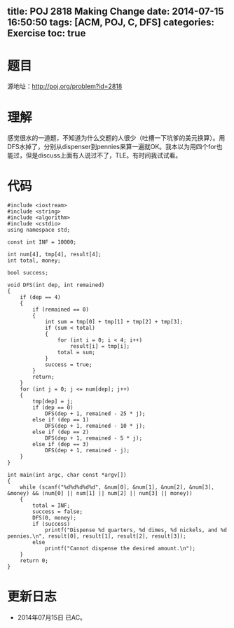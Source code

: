 ﻿title: POJ 2818 Making Change
date: 2014-07-15 16:50:50
tags: [ACM, POJ, C, DFS]
categories: Exercise
toc: true
---
# 题目
源地址：http://poj.org/problem?id=2818

# 理解
感觉很水的一道题，不知道为什么交题的人很少（吐槽一下坑爹的美元换算）。用DFS水掉了，分别从dispenser到pennies来算一遍就OK。我本以为用四个for也能过，但是discuss上面有人说过不了，TLE。有时间我试试看。

<!-- more -->

# 代码
```
#include <iostream>
#include <string>
#include <algorithm>
#include <cstdio>
using namespace std;

const int INF = 10000;

int num[4], tmp[4], result[4];
int total, money;

bool success;

void DFS(int dep, int remained)
{
    if (dep == 4)
    {
        if (remained == 0)
        {
            int sum = tmp[0] + tmp[1] + tmp[2] + tmp[3];
            if (sum < total)
            {
                for (int i = 0; i < 4; i++)
                    result[i] = tmp[i];
                total = sum;
            }
            success = true;
        }
        return;
    }
    for (int j = 0; j <= num[dep]; j++)
    {
        tmp[dep] = j;
        if (dep == 0)
            DFS(dep + 1, remained - 25 * j);
        else if (dep == 1)
            DFS(dep + 1, remained - 10 * j);
        else if (dep == 2)
            DFS(dep + 1, remained - 5 * j);
        else if (dep == 3)
            DFS(dep + 1, remained - j);
    }
}

int main(int argc, char const *argv[])
{
    while (scanf("%d%d%d%d%d", &num[0], &num[1], &num[2], &num[3], &money) && (num[0] || num[1] || num[2] || num[3] || money))
    {
        total = INF;
        success = false;
        DFS(0, money);
        if (success)
            printf("Dispense %d quarters, %d dimes, %d nickels, and %d pennies.\n", result[0], result[1], result[2], result[3]);
        else
            printf("Cannot dispense the desired amount.\n");
    }
    return 0;
}
```

# 更新日志
- 2014年07月15日 已AC。